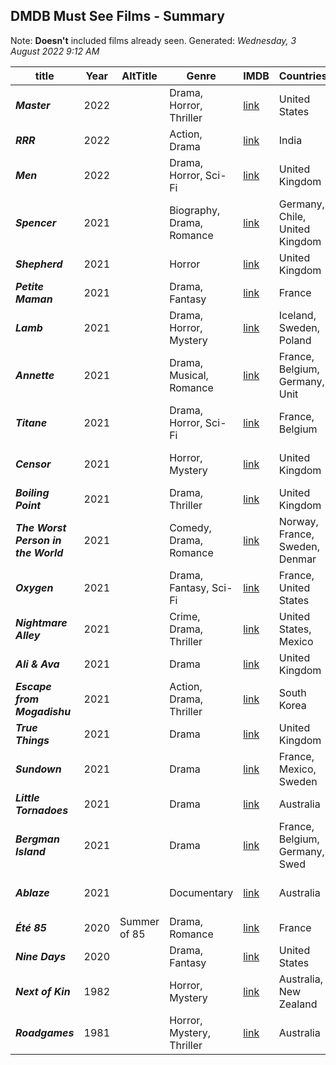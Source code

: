## DMDB Must See Films - Summary
Note: **Doesn't** included films already seen.
Generated: *Wednesday, 3 August 2022 9:12 AM*

|                title                | Year |   AltTitle   |           Genre           |                     IMDB                      |           Countries            |         Director         |
|-------------------------------------|------|--------------|---------------------------|-----------------------------------------------|--------------------------------|--------------------------|
| ***Master***                        | 2022 |              | Drama, Horror, Thriller   | [link](https://www.imdb.com/title/tt11286210) | United States                  | Mariama Diallo           |
| ***RRR***                           | 2022 |              | Action, Drama             | [link](https://www.imdb.com/title/tt8178634)  | India                          | S.S. Rajamouli           |
| ***Men***                           | 2022 |              | Drama, Horror, Sci-Fi     | [link](https://www.imdb.com/title/tt13841850) | United Kingdom                 | Alex Garland             |
| ***Spencer***                       | 2021 |              | Biography, Drama, Romance | [link](https://www.imdb.com/title/tt12536294) | Germany, Chile, United Kingdom | Pablo Larraín            |
| ***Shepherd***                      | 2021 |              | Horror                    | [link](https://www.imdb.com/title/tt10196620) | United Kingdom                 | Russell Owen             |
| ***Petite Maman***                  | 2021 |              | Drama, Fantasy            | [link](https://www.imdb.com/title/tt13204490) | France                         | Céline Sciamma           |
| ***Lamb***                          | 2021 |              | Drama, Horror, Mystery    | [link](https://www.imdb.com/title/tt9812474)  | Iceland, Sweden, Poland        | Valdimar Jóhannsson      |
| ***Annette***                       | 2021 |              | Drama, Musical, Romance   | [link](https://www.imdb.com/title/tt6217926)  | France, Belgium, Germany, Unit | Leos Carax               |
| ***Titane***                        | 2021 |              | Drama, Horror, Sci-Fi     | [link](https://www.imdb.com/title/tt10944760) | France, Belgium                | Julia Ducournau          |
| ***Censor***                        | 2021 |              | Horror, Mystery           | [link](https://www.imdb.com/title/tt10329614) | United Kingdom                 | Prano Bailey-Bond        |
| ***Boiling Point***                 | 2021 |              | Drama, Thriller           | [link](https://www.imdb.com/title/tt11127680) | United Kingdom                 | Philip Barantini         |
| ***The Worst Person in the World*** | 2021 |              | Comedy, Drama, Romance    | [link](https://www.imdb.com/title/tt10370710) | Norway, France, Sweden, Denmar | Joachim Trier            |
| ***Oxygen***                        | 2021 |              | Drama, Fantasy, Sci-Fi    | [link](https://www.imdb.com/title/tt6341832)  | France, United States          | Alexandre Aja            |
| ***Nightmare Alley***               | 2021 |              | Crime, Drama, Thriller    | [link](https://www.imdb.com/title/tt7740496)  | United States, Mexico          | Guillermo del Toro       |
| ***Ali & Ava***                     | 2021 |              | Drama                     | [link](https://www.imdb.com/title/tt11559472) | United Kingdom                 | Clio Barnard             |
| ***Escape from Mogadishu***         | 2021 |              | Action, Drama, Thriller   | [link](https://www.imdb.com/title/tt14810692) | South Korea                    | Seung-wan Ryu            |
| ***True Things***                   | 2021 |              | Drama                     | [link](https://www.imdb.com/title/tt10310074) | United Kingdom                 | Harry Wootliff           |
| ***Sundown***                       | 2021 |              | Drama                     | [link](https://www.imdb.com/title/tt15115280) | France, Mexico, Sweden         | Michel Franco            |
| ***Little Tornadoes***              | 2021 |              | Drama                     | [link](https://www.imdb.com/title/tt1592581)  | Australia                      | Aaron Wilson             |
| ***Bergman Island***                | 2021 |              | Drama                     | [link](https://www.imdb.com/title/tt6910282)  | France, Belgium, Germany, Swed | Mia Hansen-Løve          |
| ***Ablaze***                        | 2021 |              | Documentary               | [link](https://www.imdb.com/title/tt14813560) | Australia                      | Alec Morgan, Tiriki Onus |
| ***Été 85***                        | 2020 | Summer of 85 | Drama, Romance            | [link](https://www.imdb.com/title/tt10457128) | France                         | François Ozon            |
| ***Nine Days***                     | 2020 |              | Drama, Fantasy            | [link](https://www.imdb.com/title/tt10451852) | United States                  | Edson Oda                |
| ***Next of Kin***                   | 1982 |              | Horror, Mystery           | [link](https://www.imdb.com/title/tt0084408)  | Australia, New Zealand         | Tony Williams            |
| ***Roadgames***                     | 1981 |              | Horror, Mystery, Thriller | [link](https://www.imdb.com/title/tt0083000)  | Australia                      | Richard Franklin         |
